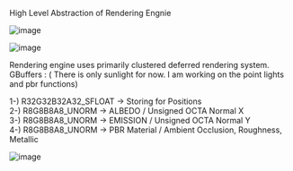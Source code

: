 High Level Abstraction of Rendering Engnie

![image](https://github.com/GNFulLT/GEngine/assets/73427021/684bdc9f-47ad-4f95-a166-5fec522d0887)

![image](https://github.com/GNFulLT/GEngine/assets/73427021/1714de10-3202-4466-891b-5849fb017cd8)

Rendering engine uses primarily clustered deferred rendering system.
GBuffers : ( There is only sunlight for now. I am working on the point lights and pbr functions)

1-) R32G32B32A32_SFLOAT -> Storing for Positions  
2-) R8G8B8A8_UNORM -> ALBEDO / Unsigned OCTA Normal X  
3-) R8G8B8A8_UNORM -> EMISSION / Unsigned OCTA Normal Y  
4-) R8G8B8A8_UNORM -> PBR Material / Ambient Occlusion, Roughness, Metallic  


![image](https://github.com/GNFulLT/GEngine/assets/73427021/47aa853a-d24d-4a9d-ba90-c61fc7126c89)
